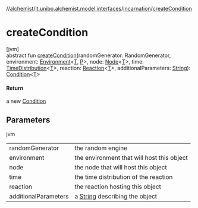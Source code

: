 //[alchemist](../../../index.md)/[it.unibo.alchemist.model.interfaces](../index.md)/[Incarnation](index.md)/[createCondition](create-condition.md)

# createCondition

[jvm]\
abstract fun [createCondition](create-condition.md)(randomGenerator: RandomGenerator, environment: [Environment](../-environment/index.md)<[T](../-action/index.md), [P](../../it.unibo.alchemist.core.interfaces/-simulation/index.md)>, node: [Node](../-node/index.md)<[T](../-action/index.md)>, time: [TimeDistribution](../-time-distribution/index.md)<[T](../-action/index.md)>, reaction: [Reaction](../-reaction/index.md)<[T](../-action/index.md)>, additionalParameters: [String](https://docs.oracle.com/javase/8/docs/api/java/lang/String.html)): [Condition](../-condition/index.md)<[T](../-action/index.md)>

#### Return

a new [Condition](../-condition/index.md)

## Parameters

jvm

| | |
|---|---|
| randomGenerator | the random engine |
| environment | the environment that will host this object |
| node | the node that will host this object |
| time | the time distribution of the reaction |
| reaction | the reaction hosting this object |
| additionalParameters | a [String](https://docs.oracle.com/javase/8/docs/api/java/lang/String.html) describing the object |

